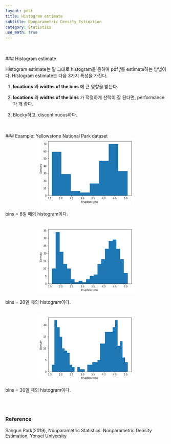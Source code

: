```yaml
---
layout: post
title: Histogram estimate
subtitle: Nonparametric Density Estimation
category: Statistics
use_math: true
---
```


<br>
<br>
### Histogram estimate

Histogram estimate는 말 그대로 histogram을 통하여 pdf $f$를 estimate하는 방법이다. Histogram estimate는 다음 3가지 특성을 가진다.

1. __locations__ 와 __widths of the bins__ 에 큰 영향을 받는다.

2. __locations__ 와 __widths of the bins__ 가 적절하게 선택이 잘 된다면, performance가 꽤 좋다.

3. Blocky하고, discontinuous하다.

<br>
<br>
### Example: Yellowstone National Park dataset

<center><img src = '/post_img/191228/image3.png' width="300"/></center>

bins = 8일 때의 histogram이다.

<br>

<center><img src = '/post_img/191228/image4.png' width="300"/></center>

bins = 20일 때의 histogram이다.

<br>

<center><img src = '/post_img/191228/image5.png' width="300"/></center>

bins = 30일 때의 histogram이다.

<br>
<br>

### Reference

Sangun Park(2019), Nonparametric Statistics: Nonparametric Density Estimation, Yonsei University
